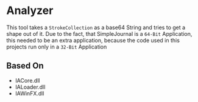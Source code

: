 ﻿# Analyzer
This tool takes a `StrokeCollection` as a base64 String and tries to get a shape out of it.
Due to the fact, that SimpleJournal is a `64-Bit` Application, this needed to be an extra application, because
the code used in this projects run only in a `32-Bit` Application

## Based On
- IACore.dll
- IALoader.dll
- IAWinFX.dll 
